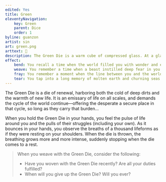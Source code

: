 ```yaml
---
edited: Yes
title: Green
eleventyNavigation:
    key: Green
    parent: Dice
    order: 1
byline: guanzon
artist: sin
art: green.png
arttext: 🤔
description: The Green Die is a warm cube of compressed glass. At a glance, it may appear a plunging black, but time and observation exhumes a spectrum of verdant green. Nested in its faces are indecipherable counts of pips, changing the more certain you think you are of their numbers. 
effect:
    bend: You recall a time when the world filled you with wonder and excitement. An uncanny emissary provides you with a vital piece of information. 
    weave: You remember a time when a beast instilled deep fear in you. A similar beast is summoned, and will accept one command from you. When this command is completed, they mark you before departing.  
    fray: You remember a moment when the line between you and the world around you was indiscernible. A stampede of plants, animals, and insects arrives. They can be herded, but will continue to trample until the weaving ends. Whatever remains of the swarm, they will scatter back into the world leaving whatever wake you had brought. [#Lexi: Meaning of that last sentence is a little ambiguous. Would "Whatever remains ofthe swarm will scatter back into the world, leaving in its wake whatever you had brought." be good?]
    tear: You tap into a long memory of molten earth and churning seas. It may or may not be your own. The environment distorts itself suddenly and violently, with little regard for its own dominion. The lands will remember what you have done to them. 
---
```


The Green Die is a die of renewal, harboring both the cold of deep dirts and the warmth of new life. It is an emissary of life on all scales, and demands the cycle of the world continue—offering the desperate a secure place in that cycle, so long as they carry that burden... 

When you hold the Green Die in your hands, you feel the pulse of life around you and the pulls of their struggles (including your own). As it bounces in your hands, you observe the breaths of a thousand lifeforms as if they were resting on your shoulders. When the die is thrown, the breathing grows more and more intense, suddenly stopping when the die comes to a rest.

> When you weave with the Green Die, consider the following:
>
> - Have you woven with the Green Die recently? Are all your duties fulfilled?
> - When will you give up the Green Die? Will you ever?
